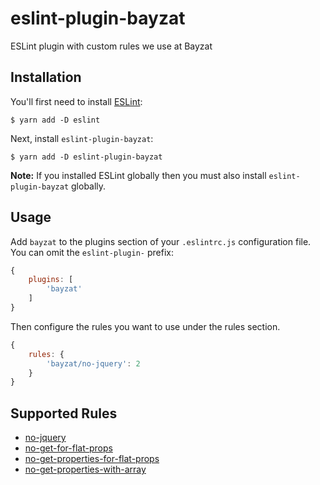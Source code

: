 # eslint-plugin-bayzat

ESLint plugin with custom rules we use at Bayzat

## Installation

You'll first need to install [ESLint](http://eslint.org):

```
$ yarn add -D eslint
```

Next, install `eslint-plugin-bayzat`:

```
$ yarn add -D eslint-plugin-bayzat
```

**Note:** If you installed ESLint globally then you must also install `eslint-plugin-bayzat` globally.

## Usage

Add `bayzat` to the plugins section of your `.eslintrc.js` configuration file. You can omit the `eslint-plugin-` prefix:

```js
{
    plugins: [
        'bayzat'
    ]
}
```


Then configure the rules you want to use under the rules section.

```js
{
    rules: {
        'bayzat/no-jquery': 2
    }
}
```

## Supported Rules

- [no-jquery](docs/rules/no-jquery.md)
- [no-get-for-flat-props](docs/rules/no-get-for-flat-props.md)
- [no-get-properties-for-flat-props](docs/rules/no-get-properties-for-flat-props.md)
- [no-get-properties-with-array](docs/rules/no-get-properties-with-array.md)
